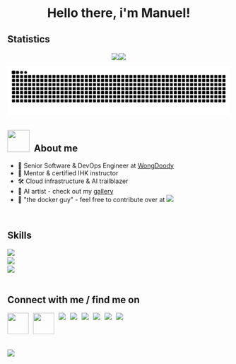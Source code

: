 <h1 align="center">Hello there, i'm Manuel!</h1>

<h2>Statistics</h2>
<p align="center"><img align="center" height="165px" src="https://github-readme-stats.vercel.app/api?username=mashb1t&count_private=true&show_icons=true&theme=tokyonight" /><img align="center" height="165px" src="https://github-readme-stats.vercel.app/api/top-langs/?username=mashb1t&layout=compact&theme=aura&langs_count=9" />
</p>
<p align="center"><img src="https://raw.githubusercontent.com/mashb1t/mashb1t/output/github-contribution-grid-snake-dark.svg" /></p>
<br>

<img align="left" src = "https://user-images.githubusercontent.com/63050133/156777293-72a6e681-2582-4a9d-ad92-09d1181d47c7.gif" width=50px height=50px>

<h2 align="left" font-weight="bold">&nbsp;&nbsp;About me</h2>

<ul>
  <li>💼 Senior Software & DevOps Engineer at <a href="https://www.wongdoody.com/">WongDoody</a></li>
  <li>📖 Mentor & certified IHK instructor</li>
  <li>🛠️ Cloud infrastructure & AI trailblazer</li>
  <li>🎨 AI artist - check out my <a href="https://gallery.mashb1t.de/r/q0-72LItF8vSI6dDLwyC5V7N">gallery</a></li>
  <li>🐳 "the docker guy" - feel free to contribute over at <a href="https://github.com/veggiemonk/awesome-docker" style="vertical-align:text-bottom; display: inline-block;"><img src="https://awesome.re/badge.svg" /></a></li>
</ul>

<br>

<h2 align="left">Skills</h2>

<img src="https://skillicons.dev/icons?i=aws,kubernetes,terraform,ansible,linux,docker,grafana" /><br>
<img src="https://skillicons.dev/icons?i=html,php,laravel,py,graphql,nginx,mysql,redis,css,js" /><br>
<img src="https://skillicons.dev/icons?i=git,github,gitlab,postman,raspberrypi,idea" /><br><br>

<h2 align="left">Connect with me / find me on</h2>
<p style="display: flex;">
  <a target="_blank" href="https://www.xing.com/profile/Manuel_Schmid39">
    <img width="48" height="48px" src="https://github.com/mashb1t/mashb1t/assets/9307310/a5894575-34db-4e03-9235-5e7233606c4d">
  </a>
  <a style="margin-left: 10px;" target="_blank" href="https://www.linkedin.com/in/mashb1t/">
    <img width="48" height="48px" src="https://github.com/mashb1t/mashb1t/assets/9307310/9a27dce2-ffe6-47f3-a2f1-6140d55edd13">
  </a>
  <a style="margin-left: 10px;" target="_blank" href="https://www.instagram.com/mashb1t/">
    <img width="48" src="https://github.com/mashb1t/mashb1t/assets/9307310/79e0a5d1-98f3-4a92-a2da-3c153b3680c4">
  </a>
  <a style="margin-left: 10px;" target="_blank" href="https://twitter.com/mashb1t">
    <img width="48" src="https://github.com/mashb1t/mashb1t/assets/9307310/0a18442c-8df7-49c6-b50b-58fd0c8ede9d">
  </a>
  <a style="margin-left: 10px;" target="_blank" href="https://soundcloud.com/mashb1t">
    <img width="48" src="https://github.com/mashb1t/mashb1t/assets/9307310/1c1b421c-f385-4f29-a0f3-c3a4596e9dfd">
  </a>
  <a style="margin-left: 10px;" target="_blank" href="https://open.spotify.com/user/mash1t?si=fed9369f791849f2">
    <img width="48" src="https://github.com/mashb1t/mashb1t/assets/9307310/521d409c-2087-47a5-80ca-a4f341e3ba05">
  </a>
  <a style="margin-left: 10px;" target="_blank" href="https://gallery.mashb1t.de">
    <img width="48" src="https://github.com/mashb1t/mashb1t/assets/9307310/dd515323-6fa5-4c24-ad74-f175d600b230">
  </a>
  <a style="margin-left: 10px;" target="_blank" href="https://paypal.me/mashb1t">
    <img width="48" src="https://github.com/mashb1t/mashb1t/assets/9307310/5a6900b3-9fe0-402a-80a7-bef8df11598c">
  </a>
</p>

<h2 align="center"></h2>
<img align="center" src="https://visitor-badge.laobi.icu/badge?page_id=mashb1t.mashb1t.visitor-badge" />
